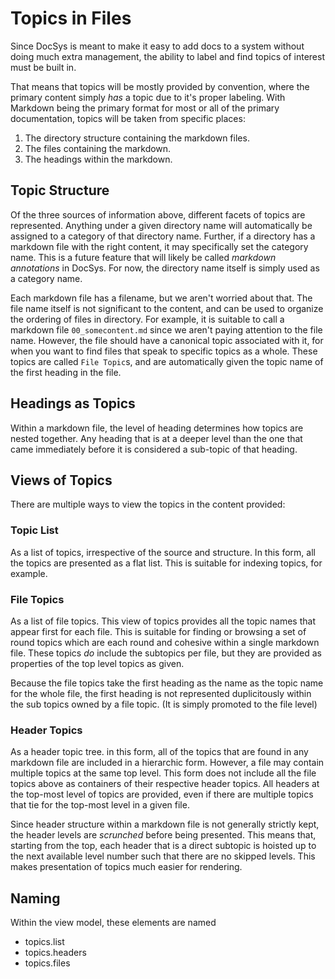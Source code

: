 # Topics in Files

Since DocSys is meant to make it easy to add docs to a system
without doing much extra management, the ability to label and find
topics of interest must be built in.

That means that topics will be mostly provided by convention, where
the primary content simply _has_ a topic due to it's proper labeling.
With Markdown being the primary format for most or all of the primary
documentation, topics will be taken from specific places:

1. The directory structure containing the markdown files.
2. The files containing the markdown.
3. The headings within the markdown.

## Topic Structure

Of the three sources of information above, different facets of topics
are represented. Anything under a given directory name will automatically
be assigned to a category of that directory name. Further, if a directory
has a markdown file with the right content, it may specifically set
the category name. This is a future feature that will likely be called
_markdown annotations_ in DocSys. For now, the directory name itself is
simply used as a category name.

Each markdown file has a filename, but we aren't worried about that. The file
name itself is not significant to the content, and can be used to organize
the ordering of files in directory. For example, it is suitable to call
a markdown file `00_somecontent.md` since we aren't paying attention to the
file name. However, the file should have a canonical topic associated with it,
for when you want to find files that speak to specific topics as a whole.
These topics are called `File Topic`s, and are automatically given the topic
name of the first heading in the file.

## Headings as Topics

Within a markdown file, the level of heading determines how topics are nested together.
Any heading that is at a deeper level than the one that came immediately before it
is considered a sub-topic of that heading.

## Views of Topics

There are multiple ways to view the topics in the content provided:

### Topic List

As a list of topics, irrespective of the source and structure. In this form,
all the topics are presented as a flat list. This is suitable for indexing
topics, for example.

### File Topics

As a list of file topics. This view of topics provides all the topic names
that appear first for each file. This is suitable for finding or browsing
a set of round topics which are each round and cohesive within a single
markdown file. These topics *do* include the subtopics per file, but they
are provided as properties of the top level topics as given.

Because the file topics take the first heading as the name as the topic
name for the whole file, the first heading is not represented duplicitously
within the sub topics owned by a file topic. (It is simply promoted to the
file level)

### Header Topics

As a header topic tree. in this form, all of the topics that are found in any
markdown file are included in a hierarchic form. However, a file may contain
multiple topics at the same top level. This form does not include all the
file topics above as containers of their respective header topics. All headers
at the top-most level of topics are provided, even if there are multiple topics
that tie for the top-most level in a given file.

Since header structure within a markdown file is not generally strictly kept,
the header levels are *scrunched* before being presented. This means that,
starting from the top, each header that is a direct subtopic is hoisted up
to the next available level number such that there are no skipped levels. This
makes presentation of topics much easier for rendering.

## Naming

Within the view model, these elements are named

- topics.list
- topics.headers
- topics.files







